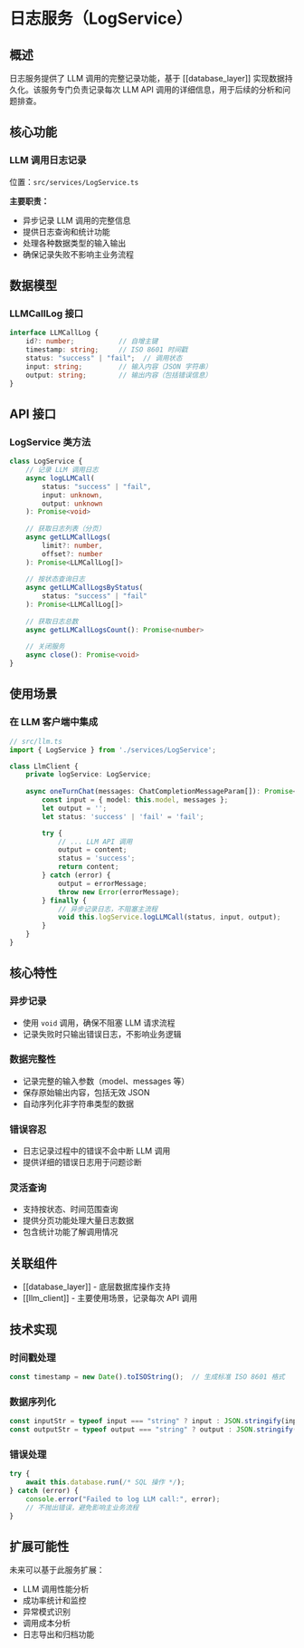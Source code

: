 # 日志服务（LogService）

## 概述

日志服务提供了 LLM 调用的完整记录功能，基于 [[database_layer]] 实现数据持久化。该服务专门负责记录每次 LLM API 调用的详细信息，用于后续的分析和问题排查。

## 核心功能

### LLM 调用日志记录
位置：`src/services/LogService.ts`

**主要职责：**
- 异步记录 LLM 调用的完整信息
- 提供日志查询和统计功能  
- 处理各种数据类型的输入输出
- 确保记录失败不影响主业务流程

## 数据模型

### LLMCallLog 接口
```typescript
interface LLMCallLog {
    id?: number;           // 自增主键
    timestamp: string;     // ISO 8601 时间戳
    status: "success" | "fail";  // 调用状态
    input: string;         // 输入内容（JSON 字符串）
    output: string;        // 输出内容（包括错误信息）
}
```

## API 接口

### LogService 类方法

```typescript
class LogService {
    // 记录 LLM 调用日志
    async logLLMCall(
        status: "success" | "fail",
        input: unknown,
        output: unknown
    ): Promise<void>
    
    // 获取日志列表（分页）
    async getLLMCallLogs(
        limit?: number,
        offset?: number
    ): Promise<LLMCallLog[]>
    
    // 按状态查询日志
    async getLLMCallLogsByStatus(
        status: "success" | "fail"
    ): Promise<LLMCallLog[]>
    
    // 获取日志总数
    async getLLMCallLogsCount(): Promise<number>
    
    // 关闭服务
    async close(): Promise<void>
}
```

## 使用场景

### 在 LLM 客户端中集成

```typescript
// src/llm.ts
import { LogService } from './services/LogService';

class LlmClient {
    private logService: LogService;
    
    async oneTurnChat(messages: ChatCompletionMessageParam[]): Promise<string> {
        const input = { model: this.model, messages };
        let output = '';
        let status: 'success' | 'fail' = 'fail';

        try {
            // ... LLM API 调用
            output = content;
            status = 'success';
            return content;
        } catch (error) {
            output = errorMessage;
            throw new Error(errorMessage);
        } finally {
            // 异步记录日志，不阻塞主流程
            void this.logService.logLLMCall(status, input, output);
        }
    }
}
```

## 核心特性

### 异步记录
- 使用 `void` 调用，确保不阻塞 LLM 请求流程
- 记录失败时只输出错误日志，不影响业务逻辑

### 数据完整性
- 记录完整的输入参数（model、messages 等）
- 保存原始输出内容，包括无效 JSON
- 自动序列化非字符串类型的数据

### 错误容忍
- 日志记录过程中的错误不会中断 LLM 调用
- 提供详细的错误日志用于问题诊断

### 灵活查询
- 支持按状态、时间范围查询
- 提供分页功能处理大量日志数据
- 包含统计功能了解调用情况

## 关联组件

- [[database_layer]] - 底层数据库操作支持
- [[llm_client]] - 主要使用场景，记录每次 API 调用

## 技术实现

### 时间戳处理
```typescript
const timestamp = new Date().toISOString();  // 生成标准 ISO 8601 格式
```

### 数据序列化
```typescript
const inputStr = typeof input === "string" ? input : JSON.stringify(input);
const outputStr = typeof output === "string" ? output : JSON.stringify(output);
```

### 错误处理
```typescript
try {
    await this.database.run(/* SQL 操作 */);
} catch (error) {
    console.error("Failed to log LLM call:", error);
    // 不抛出错误，避免影响主业务流程
}
```

## 扩展可能性

未来可以基于此服务扩展：
- LLM 调用性能分析
- 成功率统计和监控
- 异常模式识别
- 调用成本分析
- 日志导出和归档功能